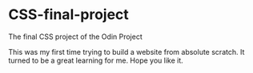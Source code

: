 # CSS-final-project
The final CSS project of the Odin Project

This was my first time trying to build a website from absolute scratch.
It turned to be a great learning for me.
Hope you like it.
